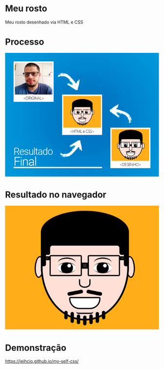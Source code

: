 # Meu rosto
Meu rosto desenhado via HTML e CSS

# Processo
![Resultado](/referencias/Resultado-final.png)

# Resultado no navegador
![Navegador](/referencias/Resultado-final-navegador.png)

# Demonstração
https://jeihcio.github.io/my-self-css/
